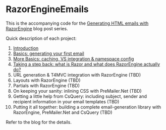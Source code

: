RazorEngineEmails
===========

This is the accompanying code for the [Generating HTML emails with RazorEngine](http://mehdi.me/generating-html-emails-with-razorengine-introduction/) blog post series. 

Quick description of each project:

1. [Introduction](http://mehdi.me/generating-html-emails-with-razorengine-introduction/)
2. [Basics: generating your first email](http://mehdi.me/generating-html-emails-with-razorengine-basics-generating-your-first-email/)
3. [More Basics: caching, VS integration & namespace config ](http://mehdi.me/generating-html-emails-with-razorengine-part-03-caching-vs-integration-namespace-config/)
4. [Taking a step back: what is Razor and what does RazorEngine actually do?](http://mehdi.me/generating-html-emails-with-razorengine-part-04-taking-a-step-back-behind-the-scenes-of-razor-and-razorengine/)
5. URL generation & T4MVC integration with RazorEngine (TBD)
6. Layouts with RazorEngine (TBD)
7. Partials with RazorEngine (TBD)
8. On keeping your sanity: inlining CSS with PreMailer.Net (TBD)
9. Getting a little help from CsQuery: including subject, sender and recipient information in your email templates (TBD)
10. Putting it all together: building a complete email-generation library with RazorEngine, PreMailer.Net and CsQuery (TBD)

Refer to the blog for the details.